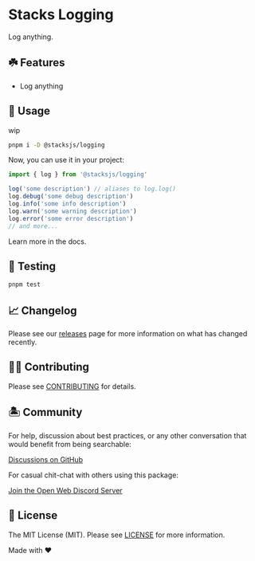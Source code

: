 # Stacks Logging

Log anything.

## ☘️ Features

- Log anything

## 🤖 Usage

wip

```bash
pnpm i -D @stacksjs/logging
```

Now, you can use it in your project:

```js
import { log } from '@stacksjs/logging'

log('some description') // aliases to log.log()
log.debug('some debug description')
log.info('some info description')
log.warn('some warning description')
log.error('some error description')
// and more...
```

Learn more in the docs.

## 🧪 Testing

```bash
pnpm test
```

## 📈 Changelog

Please see our [releases](https://github.com/stacksjs/stacks/releases) page for more information on what has changed recently.

## 💪🏼 Contributing

Please see [CONTRIBUTING](../../.github/CONTRIBUTING.md) for details.

## 🏝 Community

For help, discussion about best practices, or any other conversation that would benefit from being searchable:

[Discussions on GitHub](https://github.com/stacksjs/stacks/discussions)

For casual chit-chat with others using this package:

[Join the Open Web Discord Server](https://discord.ow3.org)

## 📄 License

The MIT License (MIT). Please see [LICENSE](https://github.com/stacksjs/stacks/tree/main/LICENSE.md) for more information.

Made with ❤️

